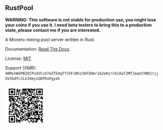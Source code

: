 ## RustPool

**WARNING: This software is not stable for production use, you might lose your coins if you use it. I need beta testers
to bring this to a production state, please contact me if you are interested.**

A Monero mining pool server written in Rust.

Documentation: [Read The Docs](https://rustpool.readthedocs.io/en/latest).

License: [MIT](https://github.com/AndesWebDesign/RustPool/blob/main/README.md).

Support (XMR):
`46MshWSPBZdCPudVCcX7eZTE4qffChFiNhz3bF5Hmrib2eHjrn5i8aT2MTJaqnCVND1rjjGV3kdfcJLkJmeyzGDFRuPgyek`

![](https://github.com/AndesWebDesign/RustPool/blob/main/dev-wallet.png)

